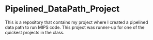 # Pipelined_DataPath_Project
This is a repository that contains my project where I created a pipelined data path to run MIPS code. This project was runner-up for one of the quickest projects in the class.
